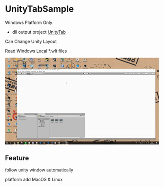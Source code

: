 # UnityTabSample

Windows Platform Only

- dll output project [UnityTab](https://github.com/MizoTake/UnityTab)

Can Change Unity Layout

Read Windows Local \*.wlt files

![](https://github.com/MizoTake/UnityTabSample/blob/master/.gif/example.gif)

## Feature

follow unity window automatically

platform add MacOS & Linux
